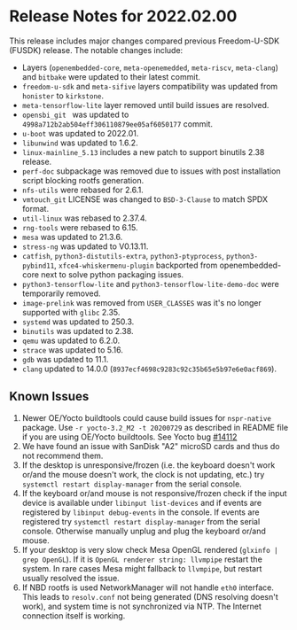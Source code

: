 # Release Notes for 2022.02.00

This release includes major changes compared previous Freedom-U-SDK (FUSDK) release. The notable changes include:

- Layers (`openembedded-core`, `meta-openemedded`, `meta-riscv`, `meta-clang`) and `bitbake` were updated to their latest commit.
- `freedom-u-sdk` and `meta-sifive` layers compatibility was updated from `honister` to `kirkstone`.
- `meta-tensorflow-lite` layer removed until build issues are resolved.
- `opensbi_git ` was updated to `4998a712b2ab504eff306110879ee05af6050177` commit.
- `u-boot` was updated to 2022.01.
- `libunwind` was updated to 1.6.2.
- `linux-mainline_5.13` includes a new patch to support binutils 2.38 release.
- `perf-doc` subpackage was removed due to issues with post installation script blocking rootfs generation.
- `nfs-utils` were rebased for 2.6.1.
- `vmtouch_git` LICENSE was changed to `BSD-3-Clause` to match SPDX format.
- `util-linux` was rebased to 2.37.4.
- `rng-tools` were rebased to  6.15.
- `mesa` was updated to 21.3.6.
- `stress-ng` was updated to V0.13.11.
- `catfish`, `python3-distutils-extra`, `python3-ptyprocess`, `python3-pybind11`, `xfce4-whiskermenu-plugin` backported from openembedded-core next to solve python packaging issues.
- `python3-tensorflow-lite` and `python3-tensorflow-lite-demo-doc` were temporarily removed.
- `image-prelink` was removed from `USER_CLASSES` was it's no longer supported with `glibc` 2.35.
- `systemd` was updated to 250.3.
- `binutils` was updated to 2.38.
- `qemu` was updated to 6.2.0.
- `strace` was updated to 5.16.
- `gdb` was updated to 11.1.
- `clang` updated to 14.0.0 (`8937ecf4698c9283c92c35b65e5b97e6e0acf869`).

## Known Issues

1. Newer OE/Yocto buildtools could cause build issues for `nspr-native` package. Use `-r yocto-3.2_M2 -t 20200729` as described in README file if you are using OE/Yocto buildtools. See Yocto bug [#14112](https://bugzilla.yoctoproject.org/show_bug.cgi?id=14112)
2. We have found an issue with SanDisk "A2" microSD cards and thus do not recommend them.
3. If the desktop is unresponsive/frozen (i.e. the keyboard doesn't work or/and the mouse doesn't work, the clock is not updating, etc.) try `systemctl restart display-manager` from the serial console.
4. If the keyboard or/and mouse is not responsive/frozen check if the input device is available under `libinput list-devices` and if events are registered by `libinput debug-events` in the console. If events are registered try `systemctl restart display-manager` from the serial console. Otherwise manually unplug and plug the keyboard or/and mouse.
5. If your desktop is very slow check Mesa OpenGL rendered (`glxinfo | grep OpenGL`). If it is `OpenGL renderer string: llvmpipe` restart the system. In rare cases Mesa might fallback to `llvmpipe`, but restart usually resolved the issue.
6. If NBD rootfs is used NetworkManager will not handle `eth0` interface. This leads to `resolv.conf` not being generated (DNS resolving doesn't work), and system time is not synchronized via NTP. The Internet connection itself is working.